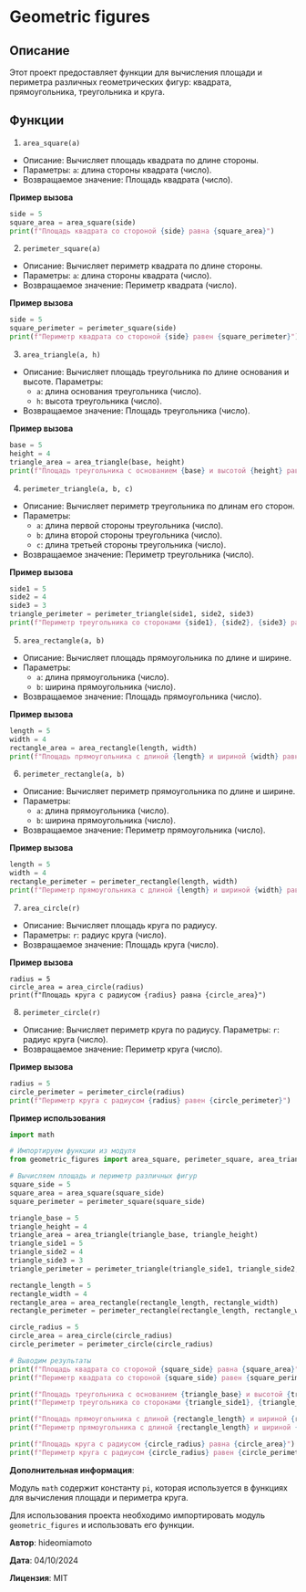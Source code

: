 #  Geometric figures
## Описание
Этот проект предоставляет функции для вычисления площади и периметра различных геометрических фигур: квадрата, прямоугольника, треугольника и круга.

## Функции
1. ``area_square(a)``
+ Описание: Вычисляет площадь квадрата по длине стороны.
+ Параметры: ``a``: длина стороны квадрата (число).
+ Возвращаемое значение: Площадь квадрата (число).

**Пример вызова**
```python
side = 5
square_area = area_square(side)
print(f"Площадь квадрата со стороной {side} равна {square_area}")
```

2. ``perimeter_square(a)``
+ Описание: Вычисляет периметр квадрата по длине стороны.
+ Параметры: ``a``: длина стороны квадрата (число).
+ Возвращаемое значение: Периметр квадрата (число).

**Пример вызова**
```python
side = 5
square_perimeter = perimeter_square(side)
print(f"Периметр квадрата со стороной {side} равен {square_perimeter}")
```

3. ``area_triangle(a, h)``
+ Описание: Вычисляет площадь треугольника по длине основания и высоте.
Параметры: 
    + ``a``: длина основания треугольника (число).
    + ``h``: высота треугольника (число).
+ Возвращаемое значение: Площадь треугольника (число).

**Пример вызова**
```python
base = 5
height = 4
triangle_area = area_triangle(base, height)
print(f"Площадь треугольника с основанием {base} и высотой {height} равна {triangle_area}")
```
4. ``perimeter_triangle(a, b, c)``

+ Описание: Вычисляет периметр треугольника по длинам его сторон.
+ Параметры:
    + ``a``: длина первой стороны треугольника (число).
    + ``b``: длина второй стороны треугольника (число).
    + ``c``: длина третьей стороны треугольника (число).
+ Возвращаемое значение: Периметр треугольника (число).

**Пример вызова**
```python
side1 = 5
side2 = 4
side3 = 3
triangle_perimeter = perimeter_triangle(side1, side2, side3)
print(f"Периметр треугольника со сторонами {side1}, {side2}, {side3} равен {triangle_perimeter}")
```
5. ``area_rectangle(a, b)``

+ Описание: Вычисляет площадь прямоугольника по длине и ширине.
+ Параметры:
    + ``a``: длина прямоугольника (число).
    + ``b``: ширина прямоугольника (число).
+ Возвращаемое значение: Площадь прямоугольника (число).

**Пример вызова**
```python
length = 5
width = 4
rectangle_area = area_rectangle(length, width)
print(f"Площадь прямоугольника с длиной {length} и шириной {width} равна {rectangle_area}")
```

6. ``perimeter_rectangle(a, b)``

+ Описание: Вычисляет периметр прямоугольника по длине и ширине.
+ Параметры:
    + ``a``: длина прямоугольника (число).
    + ``b``: ширина прямоугольника (число).
+ Возвращаемое значение: Периметр прямоугольника (число).

**Пример вызова**
```python
length = 5
width = 4
rectangle_perimeter = perimeter_rectangle(length, width)
print(f"Периметр прямоугольника с длиной {length} и шириной {width} равен {rectangle_perimeter}")
```

7. ``area_circle(r)``

+ Описание: Вычисляет площадь круга по радиусу.
+ Параметры: ``r``: радиус круга (число).
+ Возвращаемое значение: Площадь круга (число).

**Пример вызова**
```
radius = 5
circle_area = area_circle(radius)
print(f"Площадь круга с радиусом {radius} равна {circle_area}")
```

8. ``perimeter_circle(r)``
+ Описание: Вычисляет периметр круга по радиусу.
Параметры: ``r``: радиус круга (число).
+ Возвращаемое значение: Периметр круга (число).

**Пример вызова**
```python
radius = 5
circle_perimeter = perimeter_circle(radius)
print(f"Периметр круга с радиусом {radius} равен {circle_perimeter}")
```
**Пример использования**
```python
import math

# Импортируем функции из модуля
from geometric_figures import area_square, perimeter_square, area_triangle, perimeter_triangle, area_rectangle, perimeter_rectangle, area_circle, perimeter_circle

# Вычисляем площадь и периметр различных фигур
square_side = 5
square_area = area_square(square_side)
square_perimeter = perimeter_square(square_side)

triangle_base = 5
triangle_height = 4
triangle_area = area_triangle(triangle_base, triangle_height)
triangle_side1 = 5
triangle_side2 = 4
triangle_side3 = 3
triangle_perimeter = perimeter_triangle(triangle_side1, triangle_side2, triangle_side3)

rectangle_length = 5
rectangle_width = 4
rectangle_area = area_rectangle(rectangle_length, rectangle_width)
rectangle_perimeter = perimeter_rectangle(rectangle_length, rectangle_width)

circle_radius = 5
circle_area = area_circle(circle_radius)
circle_perimeter = perimeter_circle(circle_radius)

# Выводим результаты
print(f"Площадь квадрата со стороной {square_side} равна {square_area}")
print(f"Периметр квадрата со стороной {square_side} равен {square_perimeter}")

print(f"Площадь треугольника с основанием {triangle_base} и высотой {triangle_height} равна {triangle_area}")
print(f"Периметр треугольника со сторонами {triangle_side1}, {triangle_side2}, {triangle_side3} равен {triangle_perimeter}")

print(f"Площадь прямоугольника с длиной {rectangle_length} и шириной {rectangle_width} равна {rectangle_area}")
print(f"Периметр прямоугольника с длиной {rectangle_length} и шириной {rectangle_width} равен {rectangle_perimeter}")

print(f"Площадь круга с радиусом {circle_radius} равна {circle_area}")
print(f"Периметр круга с радиусом {circle_radius} равен {circle_perimeter}")
```

**Дополнительная информация**:

Модуль ``math`` содержит константу ``pi``, которая используется в функциях для вычисления площади и периметра круга.

Для использования проекта необходимо импортировать модуль ``geometric_figures`` и использовать его функции.

**Автор**: hideomiamoto

**Дата**: 04/10/2024

**Лицензия**: MIT